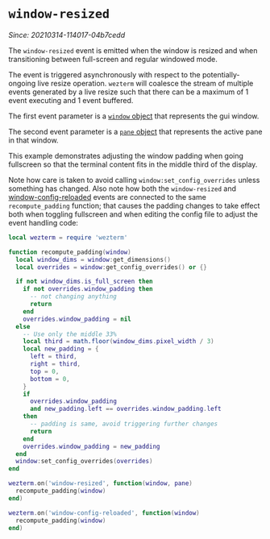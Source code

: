 # `window-resized`

*Since: 20210314-114017-04b7cedd*

The `window-resized` event is emitted when the window is resized and when
transitioning between full-screen and regular windowed mode.

The event is triggered asynchronously with respect to the potentially-ongoing
live resize operation.  `wezterm` will coalesce the stream of multiple events
generated by a live resize such that there can be a maximum of 1 event
executing and 1 event buffered.

The first event parameter is a [`window` object](../window/index.md) that
represents the gui window.

The second event parameter is a [`pane` object](../pane/index.md) that
represents the active pane in that window.

This example demonstrates adjusting the window padding when going fullscreen
so that the terminal content fits in the middle third of the display.

Note how care is taken to avoid calling `window:set_config_overrides` unless
something has changed.  Also note how both the `window-resized` and
[window-config-reloaded](window-config-reloaded.md) events are connected to the
same `recompute_padding` function; that causes the padding changes to take
effect both when toggling fullscreen and when editing the config file to adjust
the event handling code:

```lua
local wezterm = require 'wezterm'

function recompute_padding(window)
  local window_dims = window:get_dimensions()
  local overrides = window:get_config_overrides() or {}

  if not window_dims.is_full_screen then
    if not overrides.window_padding then
      -- not changing anything
      return
    end
    overrides.window_padding = nil
  else
    -- Use only the middle 33%
    local third = math.floor(window_dims.pixel_width / 3)
    local new_padding = {
      left = third,
      right = third,
      top = 0,
      bottom = 0,
    }
    if
      overrides.window_padding
      and new_padding.left == overrides.window_padding.left
    then
      -- padding is same, avoid triggering further changes
      return
    end
    overrides.window_padding = new_padding
  end
  window:set_config_overrides(overrides)
end

wezterm.on('window-resized', function(window, pane)
  recompute_padding(window)
end)

wezterm.on('window-config-reloaded', function(window)
  recompute_padding(window)
end)
```
